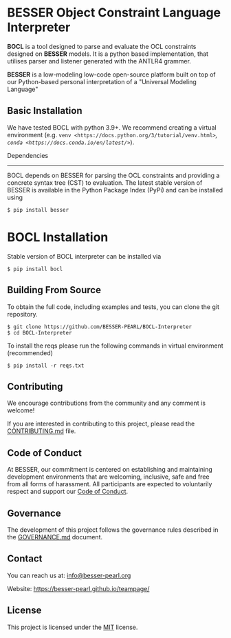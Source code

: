 # BESSER Object Constraint Language Interpreter

**BOCL** is a tool designed to parse and evaluate the OCL constraints designed on **BESSER** models.
It is a python based implementation, that utilises parser and listener generated with the ANTLR4 grammer.

**BESSER** is a low-modeling low-code open-source platform built on top 
of our Python-based personal interpretation of a "Universal Modeling Language"

## Basic Installation
We have tested BOCL with python 3.9+. We recommend creating a virtual environment (e.g. `venv <https://docs.python.org/3/tutorial/venv.html>`_,
`conda <https://docs.conda.io/en/latest/>`_).

Dependencies
************
BOCL depends on BESSER for parsing the OCL constraints and providing a concrete syntax tree (CST) to evaluation. The latest stable version of BESSER is available in the Python Package Index (PyPi) and can be installed using


    $ pip install besser


# BOCL Installation


Stable version of BOCL interpreter can be installed via

    $ pip install bocl



## Building From Source

To obtain the full code, including examples and tests, you can clone the git repository.

    $ git clone https://github.com/BESSER-PEARL/BOCL-Interpreter
    $ cd BOCL-Interpreter

To install the reqs please run the following commands in virtual environment (recommended)

    $ pip install -r reqs.txt

## Contributing

We encourage contributions from the community and any comment is welcome!

If you are interested in contributing to this project, please read the [CONTRIBUTING.md](CONTRIBUTING.md) file.

## Code of Conduct

At BESSER, our commitment is centered on establishing and maintaining development environments that are welcoming, inclusive, safe and free from all forms of harassment. All participants are expected to voluntarily respect and support our [Code of Conduct](CODE_OF_CONDUCT.md).

## Governance

The development of this project follows the governance rules described in the [GOVERNANCE.md](GOVERNANCE.md) document.

## Contact
You can reach us at: [info@besser-pearl.org](mailto:info@besser-pearl-org)

Website: https://besser-pearl.github.io/teampage/

## License

This project is licensed under the [MIT](https://mit-license.org/) license.

